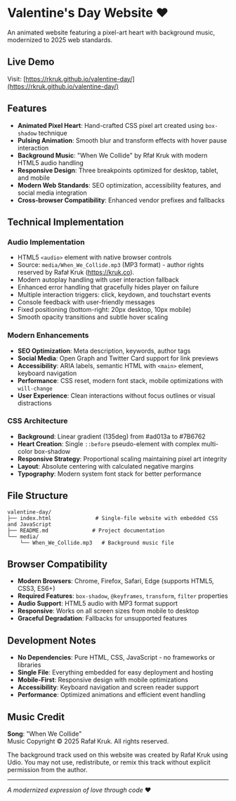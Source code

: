 # Valentine's Day Website ❤️

An animated website featuring a pixel-art heart with background music, modernized to 2025 web standards.

## Live Demo

Visit: [https://rkruk.github.io/valentine-day/](https://rkruk.github.io/valentine-day/)

## Features

- **Animated Pixel Heart**: Hand-crafted CSS pixel art created using `box-shadow` technique
- **Pulsing Animation**: Smooth blur and transform effects with hover pause interaction
- **Background Music**: "When We Collide" by Rfał Kruk with modern HTML5 audio handling
- **Responsive Design**: Three breakpoints optimized for desktop, tablet, and mobile
- **Modern Web Standards**: SEO optimization, accessibility features, and social media integration
- **Cross-browser Compatibility**: Enhanced vendor prefixes and fallbacks

## Technical Implementation

### Audio Implementation
- HTML5 `<audio>` element with native browser controls
- Source: `media/When_We_Collide.mp3` (MP3 format) - author rights reserved by Rafał Kruk (https://kruk.co). 
- Modern autoplay handling with user interaction fallback
- Enhanced error handling that gracefully hides player on failure
- Multiple interaction triggers: click, keydown, and touchstart events
- Console feedback with user-friendly messages
- Fixed positioning (bottom-right: 20px desktop, 10px mobile)
- Smooth opacity transitions and subtle hover scaling

### Modern Enhancements
- **SEO Optimization**: Meta description, keywords, author tags
- **Social Media**: Open Graph and Twitter Card support for link previews  
- **Accessibility**: ARIA labels, semantic HTML with `<main>` element, keyboard navigation
- **Performance**: CSS reset, modern font stack, mobile optimizations with `will-change`
- **User Experience**: Clean interactions without focus outlines or visual distractions

### CSS Architecture
- **Background**: Linear gradient (135deg) from #ad013a to #7B6762
- **Heart Creation**: Single `::before` pseudo-element with complex multi-color box-shadow
- **Responsive Strategy**: Proportional scaling maintaining pixel art integrity
- **Layout**: Absolute centering with calculated negative margins
- **Typography**: Modern system font stack for better performance

## File Structure

```
valentine-day/
├── index.html              # Single-file website with embedded CSS and JavaScript
├── README.md              # Project documentation
└── media/
    └── When_We_Collide.mp3   # Background music file
```

## Browser Compatibility

- **Modern Browsers**: Chrome, Firefox, Safari, Edge (supports HTML5, CSS3, ES6+)
- **Required Features**: `box-shadow`, `@keyframes`, `transform`, `filter` properties
- **Audio Support**: HTML5 audio with MP3 format support
- **Responsive**: Works on all screen sizes from mobile to desktop
- **Graceful Degradation**: Fallbacks for unsupported features

## Development Notes

- **No Dependencies**: Pure HTML, CSS, JavaScript - no frameworks or libraries
- **Single File**: Everything embedded for easy deployment and hosting
- **Mobile-First**: Responsive design with mobile optimizations
- **Accessibility**: Keyboard navigation and screen reader support
- **Performance**: Optimized animations and efficient event handling

## Music Credit

**Song**: "When We Collide"  
Music Copyright © 2025 Rafał Kruk.
All rights reserved.

The background track used on this website was created by Rafał Kruk using Udio.
You may not use, redistribute, or remix this track without explicit permission from the author.

---

*A modernized expression of love through code* ❤️
